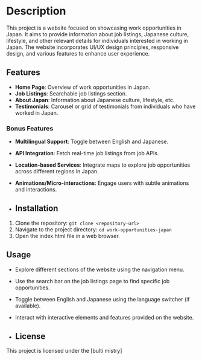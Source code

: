# Description
This project is a website focused on showcasing work opportunities in Japan. It aims to provide information about job listings, Japanese culture, lifestyle, and other relevant details for individuals interested in working in Japan. The website incorporates UI/UX design principles, responsive design, and various features to enhance user experience.

## Features
- **Home Page**: Overview of work opportunities in Japan.
- **Job Listings**: Searchable job listings section.
- **About Japan**: Information about Japanese culture, lifestyle, etc.
- **Testimonials**: Carousel or grid of testimonials from individuals who have worked in Japan.

### Bonus Features
- **Multilingual Support**: Toggle between English and Japanese.
- **API Integration**: Fetch real-time job listings from job APIs.
- **Location-based Services**: Integrate maps to explore job opportunities across different regions in Japan.
- **Animations/Micro-interactions**: Engage users with subtle animations and interactions.

- ## Installation
1. Clone the repository: `git clone <repository-url>`
2. Navigate to the project directory: `cd work-opportunities-japan`
3. Open the index.html file in a web browser.

## Usage
- Explore different sections of the website using the navigation menu.
- Use the search bar on the job listings page to find specific job opportunities.
- Toggle between English and Japanese using the language switcher (if available).
- Interact with interactive elements and features provided on the website.

- ## License
This project is licensed under the [bulti mistry]
